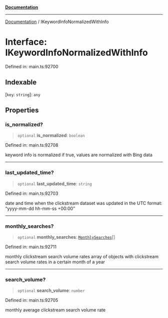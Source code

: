 [**Documentation**](../README.md)

***

[Documentation](../README.md) / IKeywordInfoNormalizedWithInfo

# Interface: IKeywordInfoNormalizedWithInfo

Defined in: main.ts:92700

## Indexable

\[`key`: `string`\]: `any`

## Properties

### is\_normalized?

> `optional` **is\_normalized**: `boolean`

Defined in: main.ts:92708

keyword info is normalized
if true, values are normalized with Bing data

***

### last\_updated\_time?

> `optional` **last\_updated\_time**: `string`

Defined in: main.ts:92703

date and time when the clickstream dataset was updated
in the UTC format: “yyyy-mm-dd hh-mm-ss +00:00”

***

### monthly\_searches?

> `optional` **monthly\_searches**: [`MonthlySearches`](../classes/MonthlySearches.md)[]

Defined in: main.ts:92711

monthly clickstream search volume rates
array of objects with clickstream search volume rates in a certain month of a year

***

### search\_volume?

> `optional` **search\_volume**: `number`

Defined in: main.ts:92705

monthly average clickstream search volume rate
